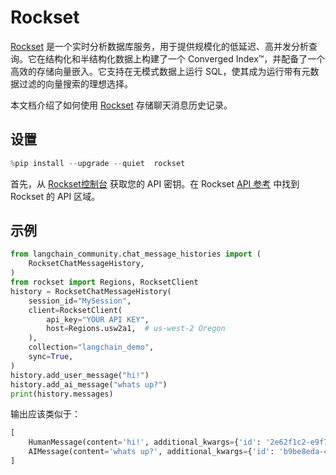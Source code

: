 # Rockset

[Rockset](https://rockset.com/product/) 是一个实时分析数据库服务，用于提供规模化的低延迟、高并发分析查询。它在结构化和半结构化数据上构建了一个 Converged Index™，并配备了一个高效的存储向量嵌入。它支持在无模式数据上运行 SQL，使其成为运行带有元数据过滤的向量搜索的理想选择。

本文档介绍了如何使用 [Rockset](https://rockset.com/docs) 存储聊天消息历史记录。

## 设置

```python
%pip install --upgrade --quiet  rockset
```

首先，从 [Rockset控制台](https://console.rockset.com/apikeys) 获取您的 API 密钥。在 Rockset [API 参考](https://rockset.com/docs/rest-api#introduction) 中找到 Rockset 的 API 区域。

## 示例

```python
from langchain_community.chat_message_histories import (
    RocksetChatMessageHistory,
)
from rockset import Regions, RocksetClient
history = RocksetChatMessageHistory(
    session_id="MySession",
    client=RocksetClient(
        api_key="YOUR API KEY",
        host=Regions.usw2a1,  # us-west-2 Oregon
    ),
    collection="langchain_demo",
    sync=True,
)
history.add_user_message("hi!")
history.add_ai_message("whats up?")
print(history.messages)
```

输出应该类似于：

```python
[
    HumanMessage(content='hi!', additional_kwargs={'id': '2e62f1c2-e9f7-465e-b551-49bae07fe9f0'}, example=False), 
    AIMessage(content='whats up?', additional_kwargs={'id': 'b9be8eda-4c18-4cf8-81c3-e91e876927d0'}, example=False)
]
```